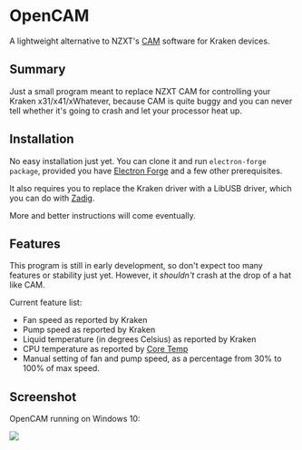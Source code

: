 # OpenCAM
A lightweight alternative to NZXT's [CAM](https://www.nzxt.com/camapp) software
for Kraken devices.

## Summary
Just a small program meant to replace NZXT CAM for controlling your
Kraken x31/x41/xWhatever, because CAM is quite buggy and you can never tell
whether it's going to crash and let your processor heat up.

## Installation
No easy installation just yet. You can clone it and run
`electron-forge package`, provided you have [Electron Forge](https://electronforge.io/) and a few other prerequisites.

It also requires you to replace the Kraken driver with a LibUSB driver, which
you can do with [Zadig](http://zadig.akeo.ie/).

More and better instructions will come eventually.

## Features
This program is still in early development, so don't expect too many features
or stability just yet. However, it *shouldn't* crash at the drop of a hat
like CAM.

Current feature list:
- Fan speed as reported by Kraken
- Pump speed as reported by Kraken
- Liquid temperature (in degrees Celsius) as reported by Kraken
- CPU temperature as reported by [Core Temp](https://www.alcpu.com/CoreTemp/)
- Manual setting of fan and pump speed, as a percentage from 30% to 100% of
  max speed.

## Screenshot
OpenCAM running on Windows 10:

![](https://i.imgur.com/sA6ZYig.png)
